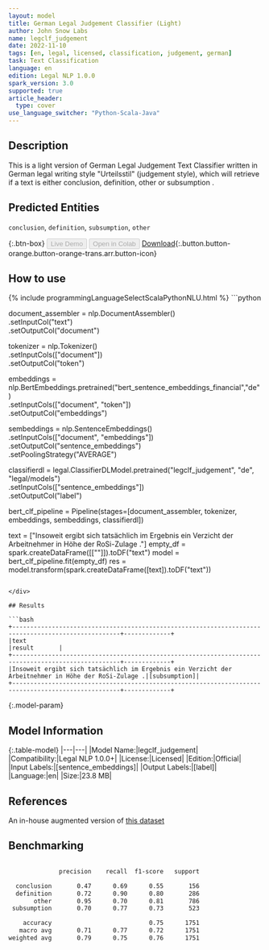 ```yaml
---
layout: model
title: German Legal Judgement Classifier (Light)
author: John Snow Labs
name: legclf_judgement
date: 2022-11-10
tags: [en, legal, licensed, classification, judgement, german]
task: Text Classification
language: en
edition: Legal NLP 1.0.0
spark_version: 3.0
supported: true
article_header:
  type: cover
use_language_switcher: "Python-Scala-Java"
---
```


## Description

This is a light version of German Legal Judgement Text Classifier written in German legal writing style "Urteilsstil" (judgement style), which will retrieve if a text is either conclusion, definition, other or subsumption .

## Predicted Entities

`conclusion`, `definition`, `subsumption`, `other`

{:.btn-box}
<button class="button button-orange" disabled>Live Demo</button>
<button class="button button-orange" disabled>Open in Colab</button>
[Download](https://s3.amazonaws.com/auxdata.johnsnowlabs.com/legal/models/legclf_judgement_en_1.0.0_3.0_1668063678809.zip){:.button.button-orange.button-orange-trans.arr.button-icon}

## How to use



<div class="tabs-box" markdown="1">
{% include programmingLanguageSelectScalaPythonNLU.html %}
```python
 
document_assembler = nlp.DocumentAssembler() \
                .setInputCol("text") \
                .setOutputCol("document")

tokenizer = nlp.Tokenizer() \
                .setInputCols(["document"]) \
                .setOutputCol("token")
      
embeddings = nlp.BertEmbeddings.pretrained("bert_sentence_embeddings_financial","de") \
                .setInputCols(["document", "token"]) \
                .setOutputCol("embeddings")

sembeddings = nlp.SentenceEmbeddings()\
    .setInputCols(["document", "embeddings"]) \
    .setOutputCol("sentence_embeddings") \
    .setPoolingStrategy("AVERAGE")

classifierdl = legal.ClassifierDLModel.pretrained("legclf_judgement", "de", "legal/models")\
                .setInputCols(["sentence_embeddings"])\
                .setOutputCol("label")

bert_clf_pipeline = Pipeline(stages=[document_assembler,
                                     tokenizer,
                                     embeddings,
                                     sembeddings,
                                     classifierdl])

text = ["Insoweit ergibt sich tatsächlich im Ergebnis ein Verzicht der Arbeitnehmer in Höhe der RoSi-Zulage ."]
empty_df = spark.createDataFrame([[""]]).toDF("text")
model = bert_clf_pipeline.fit(empty_df)
res = model.transform(spark.createDataFrame([text]).toDF("text"))

```

</div>

## Results

```bash
+----------------------------------------------------------------------------------------------------+-------------+
|text                                                                                                |result       |
+----------------------------------------------------------------------------------------------------+-------------+
|Insoweit ergibt sich tatsächlich im Ergebnis ein Verzicht der Arbeitnehmer in Höhe der RoSi-Zulage .|[subsumption]|
+----------------------------------------------------------------------------------------------------+-------------+

```

{:.model-param}
## Model Information

{:.table-model}
|---|---|
|Model Name:|legclf_judgement|
|Compatibility:|Legal NLP 1.0.0+|
|License:|Licensed|
|Edition:|Official|
|Input Labels:|[sentence_embeddings]|
|Output Labels:|[label]|
|Language:|en|
|Size:|23.8 MB|

## References

An in-house augmented version of [this dataset](https://zenodo.org/record/3936490#.Y2ybxctBxD-)

## Benchmarking

```bash

              precision    recall  f1-score   support

  conclusion       0.47      0.69      0.55       156
  definition       0.72      0.90      0.80       286
       other       0.95      0.70      0.81       786
 subsumption       0.70      0.77      0.73       523

    accuracy                           0.75      1751
   macro avg       0.71      0.77      0.72      1751
weighted avg       0.79      0.75      0.76      1751

```